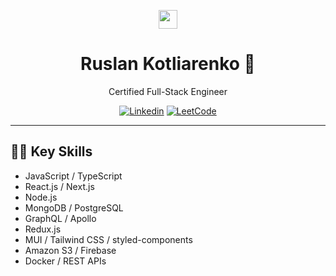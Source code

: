 <p align="center">
    <img src="https://github.com/ruslankotliar/ruslankotliar/blob/main/images/hi.gif" width="30px">
</p>

<h1 align="center">Ruslan Kotliarenko 👋</h1>
<p align="center">Certified Full-Stack Engineer</p>

<div align="center">

[![Linkedin](https://img.shields.io/badge/-LinkedIn-0077B5?style=for-the-badge&logo=Linkedin&logoColor=white)](https://www.linkedin.com/in/ruslan-kotliarenko)
[![LeetCode](https://img.shields.io/badge/-LeetCode-FFA116?style=for-the-badge&logo=LeetCode&logoColor=white)](https://leetcode.com/ruslan_kotliar/)

</div>

---

## 👨‍💻 Key Skills

- JavaScript / TypeScript
- React.js / Next.js
- Node.js
- MongoDB / PostgreSQL
- GraphQL / Apollo
- Redux.js
- MUI / Tailwind CSS / styled-components
- Amazon S3 / Firebase
- Docker / REST APIs
